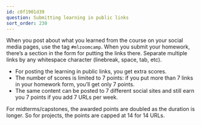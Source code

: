 ```yaml
---
id: c0f1901d39
question: Submitting learning in public links
sort_order: 230
---
```


When you post about what you learned from the course on your social media pages, use the tag `#mlzoomcamp`. When you submit your homework, there’s a section in the form for putting the links there. Separate multiple links by any whitespace character (linebreak, space, tab, etc).

- For posting the learning in public links, you get extra scores.
- The number of scores is limited to 7 points: if you put more than 7 links in your homework form, you’ll get only 7 points.
- The same content can be posted to 7 different social sites and still earn you 7 points if you add 7 URLs per week.

For midterms/capstones, the awarded points are doubled as the duration is longer. So for projects, the points are capped at 14 for 14 URLs.